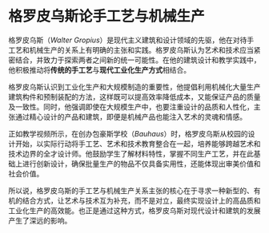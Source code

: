 # 格罗皮乌斯论手工艺与机械生产
格罗皮乌斯（*Walter Gropius*）是现代主义建筑和设计领域的先驱，他在对待手工艺和机械生产的关系上有明确的主张和实践。格罗皮乌斯认为艺术和技术应当紧密结合，并致力于探索两者之间新的统一可能性。在他的建筑设计和教学实践中，他积极推动将**传统的手工艺**与**现代工业化生产方式**相结合。

格罗皮乌斯认识到工业化生产和大规模制造的重要性，他提倡利用机械化大量生产建筑构件和预制装配的方法，这样既可以提高效率降低成本，又能保证产品的质量及一致性。同时，他强调即使在大规模生产中，也要注重设计的品质和人性化，主张通过精心设计的产品和建筑，即便是机械产品也能注入艺术的灵魂和情感。

正如教学视频所示，在创办包豪斯学校（*Bauhaus*）时，格罗皮乌斯从校园的设计开始，以实际行动将手工艺、艺术和技术教育整合在一起，培养能够跨越艺术和技术边界的全才设计师。他鼓励学生了解材料特性，掌握不同生产工艺，并在此基础上进行创新设计，确保批量生产的物品不仅具备实用性，还能体现出审美价值和社会价值。

所以说，格罗皮乌斯的手工艺与机械生产关系主张的核心在于寻求一种新型的、有机的结合方式，让艺术与技术互为补充，而不是对立，最终实现设计上的高品质和工业化生产的高效能。也正是通过这种方式，格罗皮乌斯对现代设计和建筑的发展产生了深远的影响。
